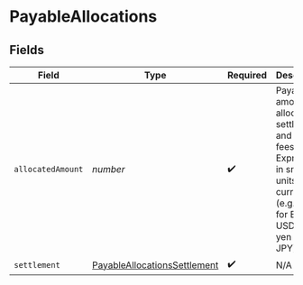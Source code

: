 # PayableAllocations


## Fields

| Field                                                                                                                                             | Type                                                                                                                                              | Required                                                                                                                                          | Description                                                                                                                                       |
| ------------------------------------------------------------------------------------------------------------------------------------------------- | ------------------------------------------------------------------------------------------------------------------------------------------------- | ------------------------------------------------------------------------------------------------------------------------------------------------- | ------------------------------------------------------------------------------------------------------------------------------------------------- |
| `allocatedAmount`                                                                                                                                 | *number*                                                                                                                                          | :heavy_check_mark:                                                                                                                                | Payable amount allocated to settlements and bank fees.<br/>Expressed in smallest units of the currency (e.g. cents for EUR and USD, but yen for JPY). |
| `settlement`                                                                                                                                      | [PayableAllocationsSettlement](../../models/shared/payableallocationssettlement.md)                                                               | :heavy_check_mark:                                                                                                                                | N/A                                                                                                                                               |